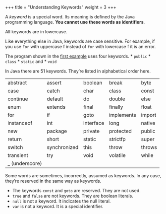 +++
title = "Understanding Keywords"
weight = 3
+++

A *keyword* is a special word. Its meaning is defined by the Java programming
language. **You cannot use these words as identifiers**.

All keywords are in lowercase.

Like everything else in Java, keywords are case sensitive. For example, if you
use `For` with uppercase f instead of `for` with lowercase f it is an error.

The program shown in the [first example](/academy/tutorial/java-programming-language/basics-of-java/the-hello-world-program) 
uses four keywords.
    * `public`
    * `class`
    * `static` and
    * `void`

In Java there are 51 keywords. They’re listed in alphabetical order here.

| | | | | |
|----------------|--------------|-----------|------------|--------|
| abstract       | assert       | boolean   | break      | byte   |
| case           | catch        | char      | class      | const  |
| continue       | default      | do        | double     | else   |
| enum           | extends      | final     | finally    | float  |
| for            | if           | goto      | implements | import |
| instanceof     | int          | interface | long       | native |
| new            | package      | private   | protected  | public |
| return         | short        | static    | strictfp   | super  |
| switch         | synchronized | this      | throw      | throws |
| transient      | try          | void      | volatile   | while  |
| _ (underscore) |              |           |            |        |

Some words are sometimes, incorrectly, assumed as keywords. In any case, they’re reserved in the same way as keywords.

 * The keywords `const` and `goto` are reserved. They are not used.
 * `true` and `false` are not keywords. They are boolean literals.
 * `null` is not a keyword. It indicates the null literal.
 * `var` is not a keyword. It is a special identifier.